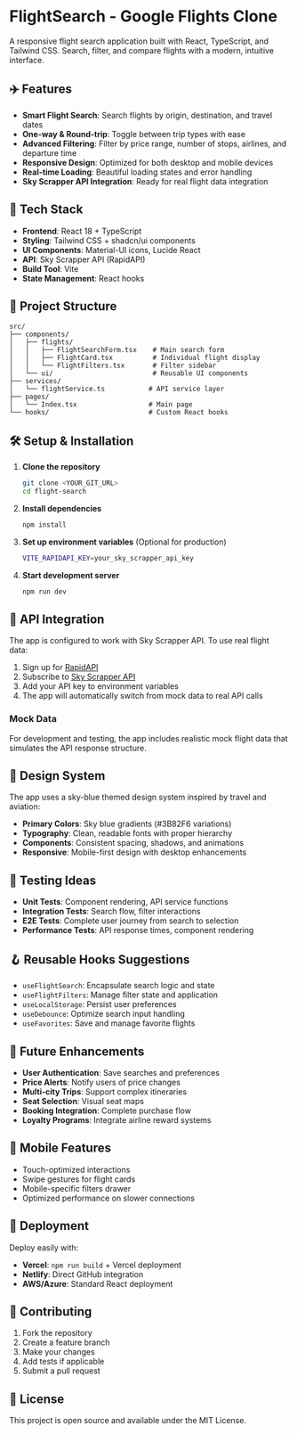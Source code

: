 # FlightSearch - Google Flights Clone

A responsive flight search application built with React, TypeScript, and Tailwind CSS. Search, filter, and compare flights with a modern, intuitive interface.

## ✈️ Features

- **Smart Flight Search**: Search flights by origin, destination, and travel dates
- **One-way & Round-trip**: Toggle between trip types with ease
- **Advanced Filtering**: Filter by price range, number of stops, airlines, and departure time
- **Responsive Design**: Optimized for both desktop and mobile devices
- **Real-time Loading**: Beautiful loading states and error handling
- **Sky Scrapper API Integration**: Ready for real flight data integration

## 🚀 Tech Stack

- **Frontend**: React 18 + TypeScript
- **Styling**: Tailwind CSS + shadcn/ui components
- **UI Components**: Material-UI icons, Lucide React
- **API**: Sky Scrapper API (RapidAPI)
- **Build Tool**: Vite
- **State Management**: React hooks

## 📁 Project Structure

```
src/
├── components/
│   ├── flights/
│   │   ├── FlightSearchForm.tsx    # Main search form
│   │   ├── FlightCard.tsx          # Individual flight display
│   │   └── FlightFilters.tsx       # Filter sidebar
│   └── ui/                         # Reusable UI components
├── services/
│   └── flightService.ts           # API service layer
├── pages/
│   └── Index.tsx                  # Main page
└── hooks/                         # Custom React hooks
```

## 🛠️ Setup & Installation

1. **Clone the repository**
   ```bash
   git clone <YOUR_GIT_URL>
   cd flight-search
   ```

2. **Install dependencies**
   ```bash
   npm install
   ```

3. **Set up environment variables** (Optional for production)
   ```bash
   VITE_RAPIDAPI_KEY=your_sky_scrapper_api_key
   ```

4. **Start development server**
   ```bash
   npm run dev
   ```

## 🔧 API Integration

The app is configured to work with Sky Scrapper API. To use real flight data:

1. Sign up for [RapidAPI](https://rapidapi.com/)
2. Subscribe to [Sky Scrapper API](https://rapidapi.com/apiheya/api/sky-scrapper/)
3. Add your API key to environment variables
4. The app will automatically switch from mock data to real API calls

### Mock Data

For development and testing, the app includes realistic mock flight data that simulates the API response structure.

## 🎨 Design System

The app uses a sky-blue themed design system inspired by travel and aviation:

- **Primary Colors**: Sky blue gradients (#3B82F6 variations)
- **Typography**: Clean, readable fonts with proper hierarchy
- **Components**: Consistent spacing, shadows, and animations
- **Responsive**: Mobile-first design with desktop enhancements

## 🧪 Testing Ideas

- **Unit Tests**: Component rendering, API service functions
- **Integration Tests**: Search flow, filter interactions
- **E2E Tests**: Complete user journey from search to selection
- **Performance Tests**: API response times, component rendering

## 🪝 Reusable Hooks Suggestions

- `useFlightSearch`: Encapsulate search logic and state
- `useFlightFilters`: Manage filter state and application
- `useLocalStorage`: Persist user preferences
- `useDebounce`: Optimize search input handling
- `useFavorites`: Save and manage favorite flights

## 🔮 Future Enhancements

- **User Authentication**: Save searches and preferences
- **Price Alerts**: Notify users of price changes
- **Multi-city Trips**: Support complex itineraries
- **Seat Selection**: Visual seat maps
- **Booking Integration**: Complete purchase flow
- **Loyalty Programs**: Integrate airline reward systems

## 📱 Mobile Features

- Touch-optimized interactions
- Swipe gestures for flight cards
- Mobile-specific filters drawer
- Optimized performance on slower connections

## 🚀 Deployment

Deploy easily with:

- **Vercel**: `npm run build` + Vercel deployment
- **Netlify**: Direct GitHub integration
- **AWS/Azure**: Standard React deployment

## 🤝 Contributing

1. Fork the repository
2. Create a feature branch
3. Make your changes
4. Add tests if applicable
5. Submit a pull request

## 📄 License

This project is open source and available under the MIT License.
